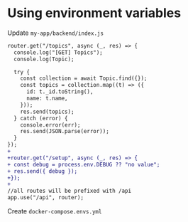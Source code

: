 # Using environment variables

Update `my-app/backend/index.js`

```diff
router.get("/topics", async (_, res) => {
  console.log("[GET] Topics");
  console.log(Topic);

  try {
    const collection = await Topic.find({});
    const topics = collection.map((t) => ({
      id: t._id.toString(),
      name: t.name,
    }));
    res.send(topics);
  } catch (error) {
    console.error(err);
    res.send(JSON.parse(error));
  }
});
+
+router.get("/setup", async (_, res) => {
+ const debug = process.env.DEBUG ?? "no value";
+ res.send({ debug });
+});
+
//all routes will be prefixed with /api
app.use("/api", router);

```

Create `docker-compose.envs.yml`